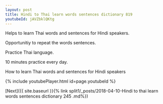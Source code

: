 ```yaml
---
layout: post
title: Hindi to Thai learn words sentences dictionary 819 
youtubeId: jAVZbklQKtg
---
```

 
 
Helps to learn Thai words and sentences for Hindi speakers.

Opportunitiy to repeat the words sentences. 

Practice Thai language. 
 
10 minutes practice every day. 
 
How to learn Thai words and sentences for Hindi speakers 
 
{% include youtubePlayer.html id=page.youtubeId %}
 
 
[Next]({{ site.baseurl }}{% link  split1/_posts/2018-04-10-Hindi to thai learn words sentences dictionary 245 .md%})
 
